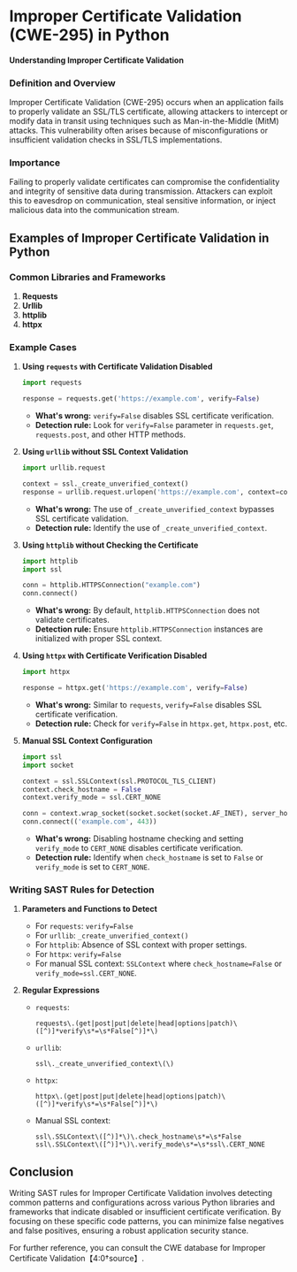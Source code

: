 # Improper Certificate Validation (CWE-295) in Python

#### Understanding Improper Certificate Validation

### Definition and Overview

Improper Certificate Validation (CWE-295) occurs when an application fails to properly validate an SSL/TLS certificate, allowing attackers to intercept or modify data in transit using techniques such as Man-in-the-Middle (MitM) attacks. This vulnerability often arises because of misconfigurations or insufficient validation checks in SSL/TLS implementations.

### Importance

Failing to properly validate certificates can compromise the confidentiality and integrity of sensitive data during transmission. Attackers can exploit this to eavesdrop on communication, steal sensitive information, or inject malicious data into the communication stream.

## Examples of Improper Certificate Validation in Python

### Common Libraries and Frameworks

1. **Requests**
2. **Urllib**
3. **httplib**
4. **httpx**

### Example Cases

1. **Using `requests` with Certificate Validation Disabled**
    ```python
    import requests

    response = requests.get('https://example.com', verify=False)
    ```
    - **What's wrong:** `verify=False` disables SSL certificate verification.
    - **Detection rule:** Look for `verify=False` parameter in `requests.get`, `requests.post`, and other HTTP methods.

2. **Using `urllib` without SSL Context Validation**
    ```python
    import urllib.request

    context = ssl._create_unverified_context()
    response = urllib.request.urlopen('https://example.com', context=context)
    ```
    - **What's wrong:** The use of `_create_unverified_context` bypasses SSL certificate validation.
    - **Detection rule:** Identify the use of `_create_unverified_context`.

3. **Using `httplib` without Checking the Certificate**
    ```python
    import httplib
    import ssl

    conn = httplib.HTTPSConnection("example.com")
    conn.connect()
    ```
    - **What's wrong:** By default, `httplib.HTTPSConnection` does not validate certificates.
    - **Detection rule:** Ensure `httplib.HTTPSConnection` instances are initialized with proper SSL context.

4. **Using `httpx` with Certificate Verification Disabled**
    ```python
    import httpx

    response = httpx.get('https://example.com', verify=False)
    ```
    - **What's wrong:** Similar to `requests`, `verify=False` disables SSL certificate verification.
    - **Detection rule:** Check for `verify=False` in `httpx.get`, `httpx.post`, etc.

5. **Manual SSL Context Configuration**
    ```python
    import ssl
    import socket

    context = ssl.SSLContext(ssl.PROTOCOL_TLS_CLIENT)
    context.check_hostname = False
    context.verify_mode = ssl.CERT_NONE

    conn = context.wrap_socket(socket.socket(socket.AF_INET), server_hostname='example.com')
    conn.connect(('example.com', 443))
    ```
    - **What's wrong:** Disabling hostname checking and setting `verify_mode` to `CERT_NONE` disables certificate verification.
    - **Detection rule:** Identify when `check_hostname` is set to `False` or `verify_mode` is set to `CERT_NONE`.

### Writing SAST Rules for Detection

1. **Parameters and Functions to Detect**
    - For `requests`: `verify=False`
    - For `urllib`: `_create_unverified_context()`
    - For `httplib`: Absence of SSL context with proper settings.
    - For `httpx`: `verify=False`
    - For manual SSL context: `SSLContext` where `check_hostname=False` or `verify_mode=ssl.CERT_NONE`.

2. **Regular Expressions**

    - `requests`:
      ```regex
      requests\.(get|post|put|delete|head|options|patch)\([^)]*verify\s*=\s*False[^)]*\)
      ```

    - `urllib`:
      ```regex
      ssl\._create_unverified_context\(\)
      ```

    - `httpx`:
      ```regex
      httpx\.(get|post|put|delete|head|options|patch)\([^)]*verify\s*=\s*False[^)]*\)
      ```

    - Manual SSL context:
      ```regex
      ssl\.SSLContext\([^)]*\)\.check_hostname\s*=\s*False
      ssl\.SSLContext\([^)]*\)\.verify_mode\s*=\s*ssl\.CERT_NONE
      ```

## Conclusion

Writing SAST rules for Improper Certificate Validation involves detecting common patterns and configurations across various Python libraries and frameworks that indicate disabled or insufficient certificate verification. By focusing on these specific code patterns, you can minimize false negatives and false positives, ensuring a robust application security stance.

For further reference, you can consult the CWE database for Improper Certificate Validation【4:0†source】.